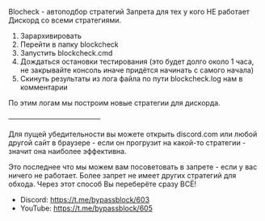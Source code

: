 Blocheck - автоподбор стратегий Запрета для тех у кого НЕ работает Дискорд со всеми стратегиями.

1. Зарархивировать
2. Перейти в папку blockcheck
3. Запустить blockcheck.cmd
4. Дождаться остановки тестирования (это будет долго около 1 часа, не закрывайте консоль иначе придётся начинать с самого начала)
5. Скинуть результаты из лога файла по пути blockcheck.log нам в комментарии

По этим логам мы построим новые стратегии для дискорда.

—————————————

Для пущей убедительности вы можете открыть discord.com или любой другой сайт в браузере - если он прогрузит на какой-то стратегии - значит она наиболее эффективна.

Это последнее что мы можем вам посоветовать в запрете - если у вас ничего не работает. Более запрет не имеет других стратегий для обхода. Через этот способ Вы переберёте сразу ВСЁ!

- Discord: https://t.me/bypassblock/603
- YouTube: https://t.me/bypassblock/605
